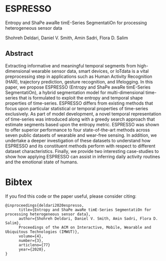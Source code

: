 # ESPRESSO
Entropy and ShaPe awaRe timE-Series SegmentatiOn for processing heterogeneous sensor data

Shohreh Deldari, Daniel V. Smith, Amin Sadri, Flora D. Salim

## Abstract
Extracting informative and meaningful temporal segments from high-dimensional wearable sensor data, smart devices, or IoTdata is a vital preprocessing step in applications such as Human Activity Recognition (HAR), trajectory prediction, gesture recognition, and lifelogging. In this paper, we propose ESPRESSO (Entropy and ShaPe awaRe timE-Series SegmentatiOn), a hybrid segmentation model for multi-dimensional time-series that is formulated to exploit the entropy and temporal shape properties of time-series. ESPRESSO differs from existing methods that focus upon particular statistical or temporal properties of time-series exclusively. As part of model development, a novel temporal representation of time-series was introduced along with a greedy search approach that estimate segments based upon the entropy metric. ESPRESSO was shown to offer superior performance to four state-of-the-art methods across seven public datasets of wearable and wear-free sensing. In addition, we undertake a deeper investigation of these datasets to understand how ESPRESSO and its constituent methods perform with respect to different dataset characteristics. Finally, we provide two interesting case-studies to show how applying ESPRESSO can assist in inferring daily activity routines and the emotional state of humans.



# Bibtex
If you find this code or the paper useful, please consider citing:

    @inproceedings{deldari2020espresso,
          title={Entropy and ShaPe awaRe timE-Series SegmentatiOn for processing heterogeneous sensor data}, 
          author={Shohreh Deldari, Daniel V. Smith, Amin Sadri, Flora D. Salim},
          Proceedings of the ACM on Interactive, Mobile, Wearable and Ubiquitous Technologies (IMWUT)},
          volume={4},
          number={3},
          articleno={77}
          year={2020},
    }

